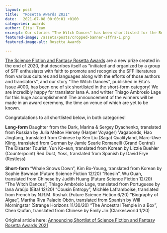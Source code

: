 ```yaml
---
layout: post
title:  "Rosetta Awards 2021"
date:   2021-07-08 00:00:01 +0100
categories: awards
author: Eita! Team
excerpt: Our stories "The Witch Dances" has been shortlisted for the Rosetta Awards!
featured-image: /assets/posts/cropped-banner-sffra-1.png
featured-image-alt: Rosetta Awards

---
```


<a href="https://sffrosettaawards.com/">The Science Fiction and Fantasy Rosetta Awards</a> are a new prize created in the end of 2020, that describes itself as "initiated and organized by a group of SFF enthusiasts with faith to promote and recognize the SFF literatures from various cultures and languages along with the efforts of those authors and translators", and our story "The Witch Dances", published in Eita's Issue #000, has been one of six shortlisted in the short-form category!
We are incredibly happy for translator Iana A. and writter Thiago Ambrosio Lage for this huge accomplishment! 
The announcement of the winners will be made in an award ceremony, the time an venue of which are yet to be known. 

Congratulations to all shortlisted below, in both categories!

**Long-form**
Daughter from the Dark, Marina & Sergey Dyachenko, translated from Russian by Julia Meitov Hersey (Harper Voyager)
Vagabonds, Hao Jingfang, translated from Chinese by Ken Liu (Saga)
Qualityland, Marc-Uwe Kling, translated from German by Jamie Searle Romanelli (Grand Central)
The Disaster Tourist, Yun Ko-eun, translated from Korean by Lizzie Buehler (Counterpoint)
Red Dust, Yoss, translated from Spanish by David Frye (Restless)

**Short-form**
“Whale Snows Down”, Kim Bo-Young, translated from Korean by Sophie Bowman (Future Science Fiction 12/20)
“Roesin”, Wu Guan, translated from Chinese by Judith Huang (Future Science Fiction 12/20)
“The Witch Dances”, Thiago Ambrósio Lage, translated from Portuguese by Iana Araújo (Eita! 12/20)
“Cousin Entropy”, Michèle Laframboise, translated from French by N.R.M. Roshak (Future Science Fiction 6/20)
“Biography of Algae”, Martha Riva Palacio Obón, translated from Spanish by Will Morningstar (Strange Horizons 11/30/20)
“The Ancestral Temple in a Box”, Chen Qiufan, translated from Chinese by Emily Jin (Clarkesworld 1/20)

Original article here: <a href="https://sffrosettaawards.com/2021/07/05/announcing-shortlist-of-science-fiction-and-fantasy-rosetta-awards-2021/">Announcing Shortlist of Science Fiction and Fantasy Rosetta Awards 2021</a>
